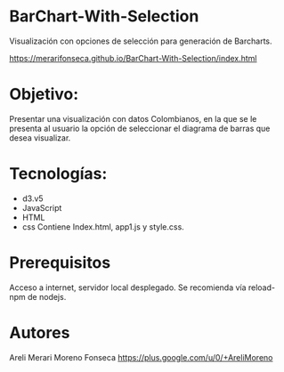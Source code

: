 # BarChart-With-Selection
Visualización con opciones de selección para generación de Barcharts.

https://merarifonseca.github.io/BarChart-With-Selection/index.html

# Objetivo:
Presentar una visualización con datos Colombianos, en la que se le presenta al usuario la opción de seleccionar el diagrama de barras que desea visualizar.

# Tecnologías:
* d3.v5
* JavaScript
* HTML
* css
Contiene Index.html, app1.js y style.css. 

# Prerequisitos
Acceso a internet, servidor local desplegado. Se recomienda vía reload-npm de nodejs.

# Autores
Areli Merari Moreno Fonseca https://plus.google.com/u/0/+AreliMoreno


